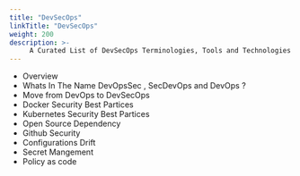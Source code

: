 ```yaml
---
title: "DevSecOps"
linkTitle: "DevSecOps"
weight: 200
description: >-
     A Curated List of DevSecOps Terminologies, Tools and Technologies
---
```



- Overview 
- Whats In The Name DevOpsSec , SecDevOps and DevOps ?
- Move from DevOps to DevSecOps 
- Docker Security Best Partices 
- Kubernetes Security Best Partices 
- Open Source Dependency 
- Github Security 
- Configurations Drift 
- Secret Mangement 
- Policy as code 

